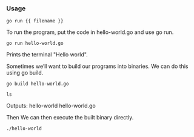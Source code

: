 ### Usage

``` go run {{ filename }} ```

To run the program, put the code in hello-world.go and use go run.

``` go run hello-world.go ```

Prints the terminal "Hello world".

Sometimes we’ll want to build our programs into binaries. We can do this using go build.

``` go build hello-world.go ```

``` ls ```

Outputs: hello-world hello-world.go

Then We can then execute the built binary directly. 

``` ./hello-world ```